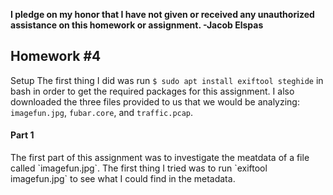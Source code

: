 <b>I pledge on my honor that I have not given or received any unauthorized assistance on this homework or assignment. -Jacob Elspas</b>

<h2>Homework #4</h2>

Setup
The first thing I did was run 
` $ sudo apt install exiftool steghide ` 
in bash in order to get the required packages for this assignment. I also downloaded the three files provided to us that we would be analyzing: `imagefun.jpg`, `fubar.core`, and ```traffic.pcap```. 

<h4>Part 1</h4>
The first part of this assignment was to investigate the meatdata of a file called `imagefun.jpg`. The first thing I tried was to run `exiftool imagefun.jpg` to see what I could find in the metadata.


